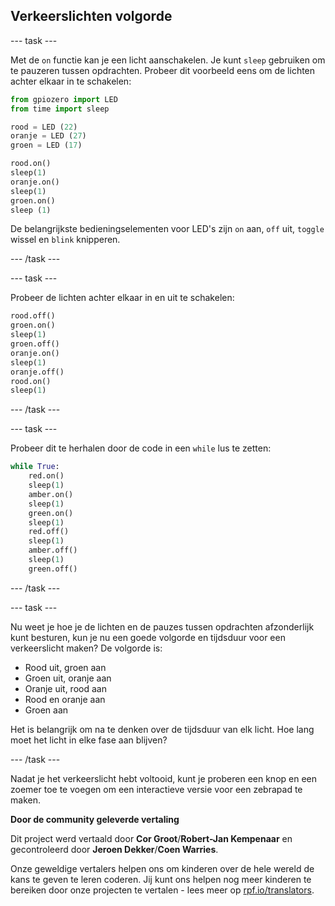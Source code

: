 ## Verkeerslichten volgorde

--- task ---

Met de `on` functie kan je een licht aanschakelen. Je kunt `sleep` gebruiken om te pauzeren tussen opdrachten. Probeer dit voorbeeld eens om de lichten achter elkaar in te schakelen:

```python
from gpiozero import LED
from time import sleep

rood = LED (22)
oranje = LED (27)
groen = LED (17)

rood.on()
sleep(1)
oranje.on()
sleep(1)
groen.on()
sleep (1)
```

De belangrijkste bedieningselementen voor LED's zijn `on` aan, `off` uit, `toggle` wissel en `blink` knipperen.

--- /task ---

--- task ---

Probeer de lichten achter elkaar in en uit te schakelen:

```python
rood.off()
groen.on()
sleep(1)
groen.off()
oranje.on()
sleep(1)
oranje.off()
rood.on()
sleep(1)
```

--- /task ---

--- task ---

Probeer dit te herhalen door de code in een `while` lus te zetten:

```python
while True:
    red.on()
    sleep(1)
    amber.on()
    sleep(1)
    green.on()
    sleep(1)
    red.off()
    sleep(1)
    amber.off()
    sleep(1)
    green.off()
```

--- /task ---

--- task ---

Nu weet je hoe je de lichten en de pauzes tussen opdrachten afzonderlijk kunt besturen, kun je nu een goede volgorde en tijdsduur voor een verkeerslicht maken? De volgorde is:

- Rood uit, groen aan
- Groen uit, oranje aan
- Oranje uit, rood aan
- Rood en oranje aan
- Groen aan

Het is belangrijk om na te denken over de tijdsduur van elk licht. Hoe lang moet het licht in elke fase aan blijven?

--- /task ---

Nadat je het verkeerslicht hebt voltooid, kunt je proberen een knop en een zoemer toe te voegen om een ​​interactieve versie voor een zebrapad te maken.


**Door de community geleverde vertaling**

Dit project werd vertaald door **Cor Groot**/**Robert-Jan Kempenaar** en gecontroleerd door **Jeroen Dekker**/**Coen Warries**.

Onze geweldige vertalers helpen ons om kinderen over de hele wereld de kans te geven te leren coderen. Jij kunt ons helpen nog meer kinderen te bereiken door onze projecten te vertalen - lees meer op [rpf.io/translators](https://rpf.io/translators).